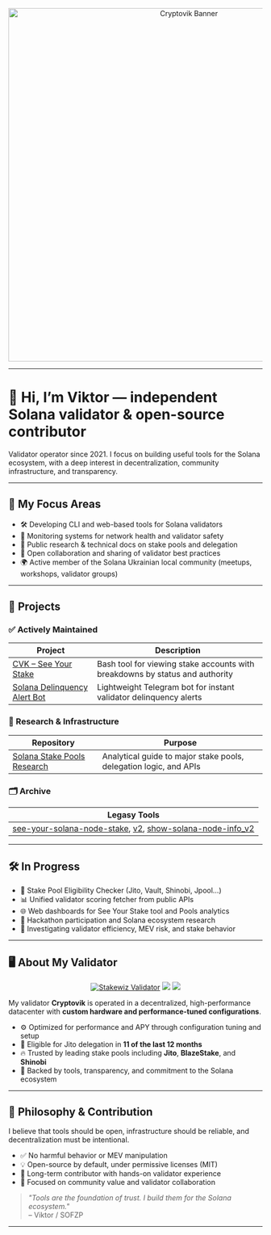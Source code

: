 <!-- Banner -->
<p align="center">
  <img src="https://cryptovik.info/vikbannermin.png" width="700" alt="Cryptovik Banner"/>
</p>

---

# 👋 Hi, I’m Viktor — independent Solana validator & open-source contributor

Validator operator since 2021. I focus on building useful tools for the Solana ecosystem, with a deep interest in decentralization, community infrastructure, and transparency.

---

## 🧩 My Focus Areas

- 🛠️ Developing CLI and web-based tools for Solana validators
- 📡 Monitoring systems for network health and validator safety
- 📘 Public research & technical docs on stake pools and delegation
- 🤝 Open collaboration and sharing of validator best practices
- 🌍 Active member of the Solana Ukrainian local community (meetups, workshops, validator groups)

---

## 🚀 Projects

### ✅ Actively Maintained

| Project | Description |
|--------|-------------|
| [CVK – See Your Stake](https://github.com/SOFZP/CVK-See-Your-Stake-v3.0) | Bash tool for viewing stake accounts with breakdowns by status and authority |
| [Solana Delinquency Alert Bot](https://github.com/SOFZP/Solana-Delinquency-Alert-Bot) | Lightweight Telegram bot for instant validator delinquency alerts |

### 🧠 Research & Infrastructure

| Repository | Purpose |
|------------|---------|
| [Solana Stake Pools Research](https://github.com/SOFZP/Solana-Stake-Pools-Research) | Analytical guide to major stake pools, delegation logic, and APIs |

### 🗂 Archive
| Legasy Tools |
|--------------|
| [see-your-solana-node-stake](https://github.com/SOFZP/see-your-solana-node-stake), [v2](https://github.com/SOFZP/see-your-solana-node-stake-v-2), [show-solana-node-info_v2](https://github.com/SOFZP/show-solana-node-info_v2) |

---

## 🛠️ In Progress

- 🧮 Stake Pool Eligibility Checker (Jito, Vault, Shinobi, Jpool…)
- 📊 Unified validator scoring fetcher from public APIs
- 🌐 Web dashboards for See Your Stake tool and Pools analytics
- 🧪 Hackathon participation and Solana ecosystem research
- 📖 Investigating validator efficiency, MEV risk, and stake behavior

---

## 🖥️ About My Validator

<p align="center">
  <a href="https://stakewiz.com/validator/Fhks5gukimP6vxKYbRY4V1aw888EgHhpdDSscD9V6bub"><img src="https://img.shields.io/badge/Stakewiz-Cryptovik-blue?logo=solana" alt="Stakewiz Validator"/></a>
  <a href="https://cryptovik.info"><img src="https://img.shields.io/badge/Website-cryptovik.info-00cc99?logo=firefox-browser"/></a>
  <a href="https://twitter.com/hvzp3"><img src="https://img.shields.io/badge/Twitter-@hvzp3-blue?logo=twitter"/></a>
</p>

My validator **Cryptovik** is operated in a decentralized, high-performance datacenter with **custom hardware and performance-tuned configurations**.

- ⚙️ Optimized for performance and APY through configuration tuning and setup
- 🤝 Eligible for Jito delegation in **11 of the last 12 months**
- 🔥 Trusted by leading stake pools including **Jito**, **BlazeStake**, and **Shinobi**
- 🧠 Backed by tools, transparency, and commitment to the Solana ecosystem

---

## 📜 Philosophy & Contribution

I believe that tools should be open, infrastructure should be reliable, and decentralization must be intentional.

- ✅ No harmful behavior or MEV manipulation
- 💡 Open-source by default, under permissive licenses (MIT)
- 🧩 Long-term contributor with hands-on validator experience
- 🤲 Focused on community value and validator collaboration

> _"Tools are the foundation of trust. I build them for the Solana ecosystem."_  
> – Viktor / SOFZP

---
